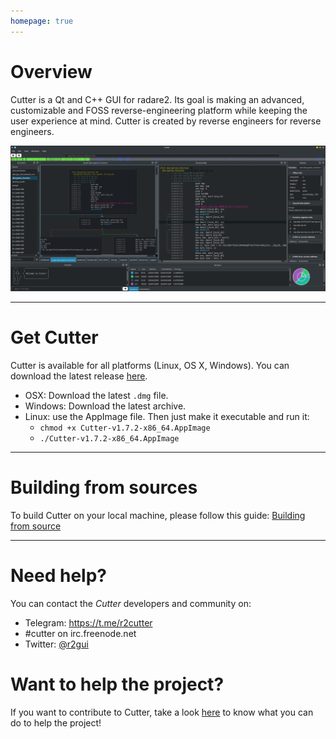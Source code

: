 ```yaml
---
homepage: true
---
```


# Overview

Cutter is a Qt and C++ GUI for radare2. Its goal is making an advanced, customizable and FOSS reverse-engineering platform while keeping the user experience at mind. Cutter is created by reverse engineers for reverse engineers.

<img src="images/screenshot.png" alt="Cutter screenshot">

---

# Get Cutter

Cutter is available for all platforms (Linux, OS X, Windows).
You can download the latest release [here](https://github.com/radareorg/cutter/releases).
 * OSX: Download the latest `.dmg` file.
 * Windows: Download the latest archive.
 * Linux: use the AppImage file. Then just make it executable and run it:
     * `chmod +x Cutter-v1.7.2-x86_64.AppImage`
     * `./Cutter-v1.7.2-x86_64.AppImage`

---

# Building from sources

To build Cutter on your local machine, please follow this guide: [Building from source](building.html)

---

# Need help?

You can contact the *Cutter* developers and community on:

- Telegram: https://t.me/r2cutter
- #cutter on irc.freenode.net
- Twitter: [@r2gui](https://twitter.com/r2gui)

# Want to help the project?

If you want to contribute to Cutter, take a look [here](https://github.com/radareorg/cutter/blob/master/CONTRIBUTING.md) to know what you can do to help the project!

